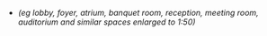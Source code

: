 - _(eg lobby, foyer, atrium, banquet room, reception, meeting room, auditorium and similar spaces enlarged to <span class="highlight-red">1:50</span>)_